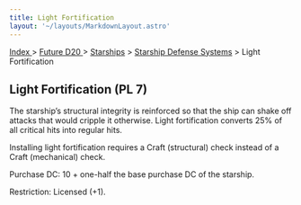 ```yaml
---
title: Light Fortification
layout: '~/layouts/MarkdownLayout.astro'
---
```


[ Index ](/) > [ Future D20 ](/future.d20.srd) > [Starships](/future.d20.srd/starships) > [Starship Defense Systems](/future.d20.srd/starships/starship.defense) > Light Fortification

## Light Fortification (PL 7)

The starship’s structural integrity is reinforced so that the ship can shake
off attacks that would cripple it otherwise. Light fortification converts 25%
of all critical hits into regular hits.

Installing light fortification requires a Craft (structural) check instead of
a Craft (mechanical) check.

Purchase DC: 10 + one-half the base purchase DC of the starship.

Restriction: Licensed (+1).

